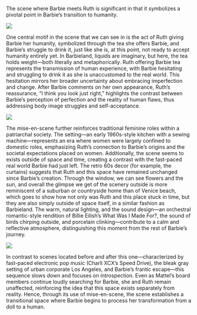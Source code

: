 The scene where Barbie meets Ruth is significant in that it symbolizes a pivotal point in Barbie’s transition to humanity.

![](https://lh7-rt.googleusercontent.com/docsz/AD_4nXddyRGqh_WrUfpOKSW0qqhoiGEoF4v9NpNC_2D99_cbwxlIJ9kXwRE6ADw6uPpUGKwHEMMctuevIjg-AwcSWoqPQRVPuJUBpBHr1xg6FkcQtM1U1BTGxr-yiUItgbKVkJoLBJc1cA?key=BHaL0x81jwkyKlsVqClr_rqZ)

One central motif in the scene that we can see in is the act of Ruth giving Barbie her humanity, symbolized through the tea she offers Barbie, and Barbie’s struggle to drink it, just like she is, at this point, not ready to accept humanity entirely yet. In Barbieland, liquids are imaginary, but here, the tea holds weight—both literally and metaphorically. Ruth offering Barbie tea represents the transmission of human experience, with Barbie hesitating and struggling to drink it as she is unaccustomed to the real world. This hesitation mirrors her broader uncertainty about embracing imperfection and change. After Barbie comments on her own appearance, Ruth’s reassurance, “I think you look just right,” highlights the contrast between Barbie’s perception of perfection and the reality of human flaws, thus addressing body image struggles and self-acceptance.

![](https://lh7-rt.googleusercontent.com/docsz/AD_4nXeJL_2-Uh6LV9yWhuFwrG-XQ_qZUFDjuv3H9rwplnC8zvpKO75SgUUSABgZxErjQG9S_jVHTZuTzdtjRVkpAL2F2WgJteeGrLOB0kNC75iMKq4e5er84BPSwRH3E9oI_uVZXLLxig?key=BHaL0x81jwkyKlsVqClr_rqZ)

The mise-en-scene further reinforces traditional feminine roles within a patriarchal society. The setting—an early 1960s-style kitchen with a sewing machine—represents an era where women were largely confined to domestic roles, emphasizing Ruth’s connection to Barbie’s origins and the societal expectations placed on women. Additionally, the scene seems to exists outside of space and time, creating a contrast with the fast-paced real world Barbie had just left. The retro 60s decor (for example, the curtains) suggests that Ruth and this space have remained unchanged since Barbie’s creation. Through the window, we can see flowers and the sun, and overall the glimpse we get of the scenery outside is more reminiscent of a suburban or countryside home than of Venice beach, which goes to show how not only was Ruth and this place stuck in time, but they are also simply outside of space itself, in a similar fashion as Barbieland. The warm, natural lighting, and the sound design—an orchestral romantic-style rendition of Billie Eilish’s What Was I Made For?, the sound of birds chirping outside, and porcelain clinking—contribute to a calm and reflective atmosphere, distinguishing this moment from the rest of Barbie’s journey.

![](https://lh7-rt.googleusercontent.com/docsz/AD_4nXcfd94s5Rv-O3pXZv5l4opx7Jh74U4dIVr-Dzsdawe9xQmnaa6vaG5rpuNa8oB3GDBROmZ2yb3_ZHwnBVzmbUKkvtlcDTeO_QujFSq4rKfRRablT-Uwec7jdfqYGGanwYHu23DBLA?key=BHaL0x81jwkyKlsVqClr_rqZ)

In contrast to scenes located before and after this one—characterized by fast-paced electronic pop music (Charli XCX’s Speed Drive), the bleak gray setting of urban corporate Los Angeles, and Barbie’s frantic escape—this sequence slows down and focuses on introspection. Even as Mattel’s board members continue loudly searching for Barbie, she and Ruth remain unaffected, reinforcing the idea that this space exists separately from reality. Hence, through its use of mise-en-scene, the scene establishes a transitional space where Barbie begins to process her transformation from a doll to a human.